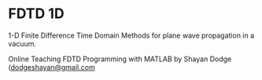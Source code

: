 # FDTD 1D
1-D Finite Difference Time Domain Methods for plane wave propagation in a vacuum.

Online Teaching FDTD Programming with MATLAB by Shayan Dodge (dodgeshayan@gmail.com
